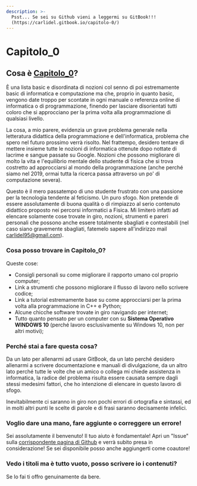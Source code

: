 ```yaml
---
description: >-
  Psst... Se sei su Github vieni a leggermi su GitBook!!!
  (https://carlidel.gitbook.io/capitolo-0/)
---
```


# Capitolo\_0

## Cosa è [Capitolo\_0](https://carlidel.gitbook.io/capitolo-0/)?

È una lista basic e disordinata di nozioni col senno di poi estremamente basic di informatica e computazione ma che, proprio in quanto basic, vengono date troppo per scontate in ogni manuale o referenza online di informatica o di programmazione, finendo per lasciare disorientati tutti coloro che si approcciano per la prima volta alla programmazione di qualsiasi livello.

La cosa, a mio parere, evidenzia un grave problema generale nella letteratura didattica della programmazione e dell'informatica, problema che spero nel futuro prossimo verrà risolto. Nel frattempo, desidero tentare di mettere insieme tutte le nozioni di informatica ottenute dopo nottate di lacrime e sangue passate su Google. Nozioni che possono migliorare di molto la vita e l'equilibrio mentale dello studente di fisica che si trova costretto ad approcciarsi al mondo della programmazione \(anche perché siamo nel 2019, ormai tutta la ricerca passa attraverso un po' di computazione severa\).

Questo è il mero passatempo di uno studente frustrato con una passione per la tecnologia tendente al feticismo. Un puro sfogo. Non pretende di essere assolutamente di buona qualità o di rimpiazzo al serio contenuto didattico proposto nei percorsi informatici a Fisica. Mi limiterò infatti ad elencare solamente cose trovate in giro, nozioni, strumenti e pareri personali che possono anche essere totalmente sbagliati e contestabili \(nel caso siano gravemente sbagliati, fatemelo sapere all'indirizzo mail carlidel95@gmail.com\).

### Cosa posso trovare in Capitolo\_0?

Queste cose:

* Consigli personali su come migliorare il rapporto umano col proprio computer;
* Link a strumenti che possono migliorare il flusso di lavoro nello scrivere codice;
* Link a tutorial estremamente base su come approcciarsi per la prima volta alla programmazione in C++ e Python;
* Alcune chicche software trovate in giro navigando per internet;
* Tutto quanto pensato per un computer con su **Sistema Operativo WINDOWS 10** \(perché lavoro esclusivamente su Windows 10, non per altri motivi\);

### Perché stai a fare questa cosa?

Da un lato per allenarmi ad usare GitBook, da un lato perché desidero allenarmi a scrivere documentazione e manuali di divulgazione, da un altro lato perché tutte le volte che un amico o collega mi chiede assistenza in informatica, la radice del problema risulta essere causata sempre dagli stessi medesimi fattori, che ho intenzione di elencare in questo lavoro di sfogo.

Inevitabilmente ci saranno in giro non pochi errori di ortografia e sintassi, ed in molti altri punti le scelte di parole e di frasi saranno decisamente infelici.

### Voglio dare una mano, fare aggiunte o correggere un errore!

Sei assolutamente il benvenuto! Il tuo aiuto è fondamentale! Apri un "Issue" sulla [corrispondente pagina di Github](https://github.com/carlidel/capitolo_0) e verrà subito presa in considerazione! Se sei disponibile posso anche aggiungerti come coautore!

### Vedo i titoli ma è tutto vuoto, posso scrivere io i contenuti?

Se lo fai ti offro genuinamente da bere.


